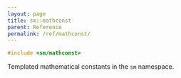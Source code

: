 ```yaml
---
layout: page
title: sm::mathconst
parent: Reference
permalink: /ref/mathconst/
---
```

```c++
#include <sm/mathconst>
```

Templated mathematical constants in the `sm` namespace.
